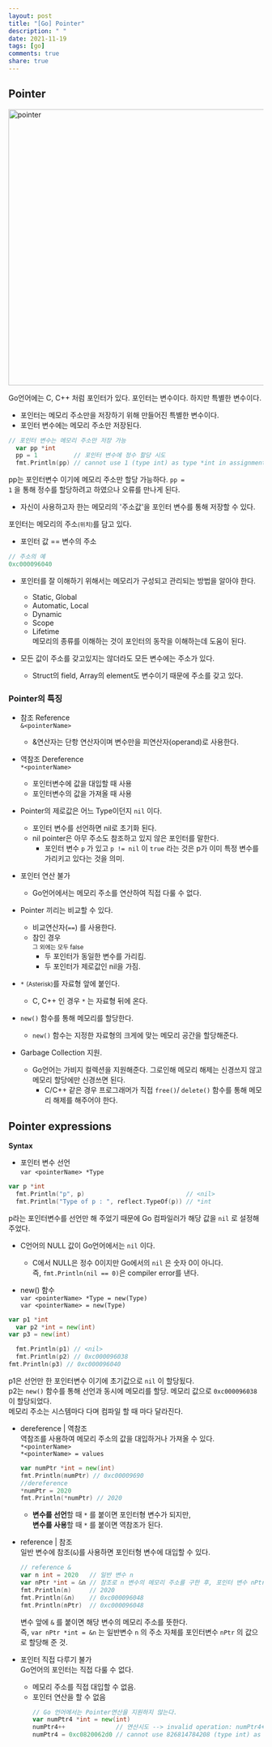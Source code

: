 ```yaml
---
layout: post
title: "[Go] Pointer"
description: " "
date: 2021-11-19
tags: [go]
comments: true
share: true
---
```


## Pointer
<img width="545" alt="pointer" src="https://user-images.githubusercontent.com/48475824/73606961-79241a00-45f3-11ea-8b93-23d70838860a.png">  

Go언어에는 C, C++ 처럼 포인터가 있다. 포인터는 변수이다. 하지만 특별한 변수이다. 
 * 포인터는 메모리 주소만을 저장하기 위해 만들어진 특별한 변수이다.  
  * 포인터 변수에는 메모리 주소만 저장된다.
  ```go
  // 포인터 변수는 메모리 주소만 저장 가능
	var pp *int
	pp = 1          // 포인터 변수에 정수 할당 시도
	fmt.Println(pp) // cannot use 1 (type int) as type *int in assignment
  ```
  pp는 포인터변수 이기에 메모리 주소만 할당 가능하다. <code>pp = 1</code> 을 통해 정수를 할당하려고 하였으나 오류를 만나게 된다.

 * 자신이 사용하고자 한는 메모리의 '주소값'을 포인터 변수를 통해 저장할 수 있다.

포인터는 메모리의 주소<small>(위치)</small>를 담고 있다.
 * 포인터 값  == 변수의 주소
 ```go
 // 주소의 예
 0xc000096040
 ```

 * 포인터를 잘 이해하기 위해서는 메모리가 구성되고 관리되는 방법을 알아야 한다.  
    * Static, Global
    * Automatic, Local
    * Dynamic
    * Scope
    * Lifetime  
    메모리의 종류를 이해하는 것이 포인터의 동작을 이해하는데 도움이 된다.

 * 모든 값이 주소를 갖고있지는 않더라도 모든 변수에는 주소가 있다.
    * Struct의 field, Array의 element도 변수이기 때문에 주소를 갖고 있다. 


### Pointer의 특징
  * 참조 Reference  
  <code>&\<pointerName></code>  
    * &연산자는 단항 연산자이며 변수만을 피연산자(operand)로 사용한다.

  * 역참조 Dereference  
  <code>*\<pointerName></code>  
    * 포인터변수에 값을 대입할 때 사용
    * 포인터변수의 값을 가져올 때 사용

  * Pointer의 제로값은 어느 Type이던지 <code>nil</code> 이다. 
    * 포인터 변수를 선언하면 nil로 초기화 된다.
    * nil pointer은 아무 주소도 참조하고 있지 않은 포인터를 말한다.  
      * 포인터 변수 <code>p</code> 가 있고 <code>p != nil</code> 이 <code>true</code> 라는 것은 p가 이미 특정 변수를 가리키고 있다는 것을 의미.

  * 포인터 연산 불가
    * Go언어에서는 메모리 주소를 연산하여 직접 다룰 수 없다.

  * Pointer 끼리는 비교할 수 있다.
    * 비교연산자(<code>==</code>) 를 사용한다.
    * 참인 경우  
    <small>그 외에는 모두 false</small>
      * 두 포인터가 동일한 변수를 가리킴.
      * 두 포인터가 제로값인 nil을 가짐.  

  * <code>*</code> <small>(Asterisk)</small>를 자료형 앞에 붙인다.
    * C, C++ 인 경우 <code>*</code> 는 자료형 뒤에 온다.

  * <code>new()</code> 함수를 통해 메모리를 할당한다.  
    * <code>new()</code> 함수는 지정한 자료형의 크게에 맞는 메모리 공간을 할당해준다.

  * Garbage Collection 지원.  
    * Go언어는 가비지 컬렉션을 지원해준다. 그로인해 메모리 해제는 신경쓰지 않고 메모리 할당에만 신경쓰면 된다.  
        * C/C++ 같은 경우 프로그래머가 직접 <code>free()</code>/ <code>delete()</code> 함수를 통해 메모리 해제를 해주어야 한다.


## Pointer expressions

**Syntax**
  * 포인터 변수 선언  
  <code>var \<pointerName> *Type</code>  
  ```go
  var p *int                        
	fmt.Println("p", p)                            // <nil>
	fmt.Println("Type of p : ", reflect.TypeOf(p)) // *int
  ```  
  p라는 포인터변수를 선언만 해 주었기 때문에 Go 컴파일러가 해당 값을 <code>nil</code> 로 설정해 주었다.  
   * C언어의 NULL 값이 Go언어에서는 <code>nil</code> 이다.  
      * C에서 NULL은 정수 0이지만 Go에서의 <code>nil</code> 은 숫자 0이 아니다.  
      즉, <code>fmt.Println(nil == 0)</code>은 compiler error를 낸다.


  * new() 함수  
  <code>var \<pointerName> *Type = new(Type)</code>  
  <code>var \<pointerName> = new(Type)</code>
  ```go
  var p1 *int
	var p2 *int = new(int)
  var p3 = new(int)

	fmt.Println(p1) // <nil>
	fmt.Println(p2) // 0xc000096038
  fmt.Println(p3) // 0xc000096040
  ```
  p1은 선언만 한 포인터변수 이기에 초기값으로 <code>nil</code> 이 할당됬다.  
  p2는 <code>new()</code> 함수를 통해 선언과 동시에 메모리를 할당. 메모리 값으로 <code>0xc000096038</code> 이 할당되었다.  
  메모리 주소는 시스템마다 다며 컴파일 할 때 마다 달라진다.


  * dereference | 역참조  
  역참조를 사용하여 메모리 주소의 값을 대입하거나 가져올 수 있다.  
  <code>\*\<pointerName></code>  
  <code>\*\<pointerName> = values</code>  
    ```go
    var numPtr *int = new(int)
    fmt.Println(numPtr) // 0xc00009690
    //dereference
    *numPtr = 2020
    fmt.Println(*numPtr) // 2020
    ```
    * **변수를 선언**할 때 <code>\*</code> 를 붙이면 포인터형 변수가 되지만,  
     **변수를 사용**할 때 <code>\*</code> 를 붙이면 역참조가 된다.


  * reference | 참조  
  일반 변수에 참조(<code>&</code>)를 사용하면 포인터형 변수에 대입할 수 있다.  
    ```go
    // reference &
    var n int = 2020   // 일반 변수 n
    var nPtr *int = &n // 참조로 n 변수의 메모리 주소를 구한 후, 포인터 변수 nPtr에 대입
    fmt.Println(n)     // 2020
    fmt.Println(&n)    // 0xc000096048
    fmt.Println(nPtr)  // 0xc000096048
    ```
    변수 앞에 <code>&</code> 를 붙이면 해당 변수의 메모리 주소를 뜻한다.  
    즉, <code>var nPtr *int = &n</code> 는 일반변수 <code>n</code> 의 주소 자체를 포인터변수 <code>nPtr</code> 의 값으로 할당해 준 것. 

  
  * 포인터 직접 다루기 불가  
  Go언어의 포인터는 직접 다룰 수 없다.  
    * 메모리 주소를 직접 대입할 수 없음.
    * 포인터 연산을 할 수 없음
      ```go
      // Go 언어에서는 Pointer연산을 지원하지 않는다.
      var numPtr4 *int = new(int)
      numPtr4++              // 연산시도 --> invalid operation: numPtr4++ (non-numeric type *int)
      numPtr4 = 0xc0820062d0 // cannot use 826814784208 (type int) as type *int in assignment
      ```
